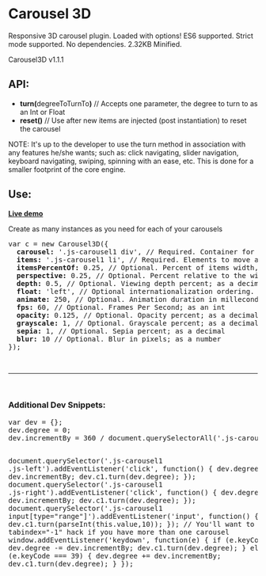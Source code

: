 # Carousel 3D
Responsive 3D carousel plugin.  Loaded with options! ES6 supported.  Strict mode supported. No dependencies. 2.32KB Minified.

<p>Carousel3D v1.1.1</p>

<h2>API:</h2>
<ul>
  <li><strong>turn(</strong>degreeToTurnTo<strong>)</strong> // Accepts one parameter, the degree to turn to as an Int or Float</li>
  <li><strong>reset()</strong> // Use after new items are injected (post instantiation) to reset the carousel</li>
</ul>

<p>NOTE: It's up to the developer to use the turn method in association with any features he/she wants; such as: click navigating, slider navigation, keyboard navigating, swiping, spinning with an ease, etc. This is done for a smaller footprint of the core engine.</p>

<h2>Use:</h2>
<p><a href="http://codepen.io/depthdev/pen/QjxmxO" target="_blank"><strong>Live demo</strong></a></p>
<p>Create as many instances as you need for each of your carousels</p>
<pre>
var c = new Carousel3D({
  <strong>carousel:</strong> '.js-carousel1 div', // Required. Container for elements; as selector string
  <strong>items:</strong> '.js-carousel1 li', // Required. Elements to move around; as selector string
  <strong>itemsPercentOf:</strong> 0.25, // Optional. Percent of items width, relative to the carousel's width
  <strong>perspective:</strong> 0.25, // Optional. Percent relative to the width; as a decimal
  <strong>depth:</strong> 0.5, // Optional. Viewing depth percent; as a decimal
  <strong>float:</strong> 'left', // Optional internationalization ordering. "Float" items to the 'left' or 'right'
  <strong>animate:</strong> 250, // Optional. Animation duration in milleconds; as an int
  <strong>fps:</strong> 60, // Optional. Frames Per Second; as an int
  <strong>opacity:</strong> 0.125, // Optional. Opacity percent; as a decimal
  <strong>grayscale:</strong> 1, // Optional. Grayscale percent; as a decimal
  <strong>sepia:</strong> 1, // Optional. Sepia percent; as a decimal
  <strong>blur:</strong> 10 // Optional. Blur in pixels; as a number
});
</pre>

<br/>
<hr/>
<br/>

<h3>Additional Dev Snippets:</h3>
<pre>
var dev = {};
dev.degree = 0;
dev.incrementBy = 360 / document.querySelectorAll('.js-carousel1 li').length;

document.querySelector('.js-carousel1 .js-left').addEventListener('click', function() {
  dev.degree -= dev.incrementBy;
  dev.c1.turn(dev.degree);
});
document.querySelector('.js-carousel1 .js-right').addEventListener('click', function() {
  dev.degree += dev.incrementBy;
  dev.c1.turn(dev.degree);
});
document.querySelector('.js-carousel1 input[type="range"]').addEventListener('input', function() {
  dev.c1.turn(parseInt(this.value,10));
});
// You'll want to use the tabindex="-1" hack if you have more than one carousel
window.addEventListener('keydown', function(e) {
  if (e.keyCode === 37) {
    dev.degree -= dev.incrementBy;
    dev.c1.turn(dev.degree);
  } else if (e.keyCode === 39) {
    dev.degree += dev.incrementBy;
    dev.c1.turn(dev.degree);
  }
});
</pre>
